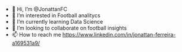 - 👋 Hi, I’m @JonattanFC
- 👀 I’m interested in Football analitycs
- 🌱 I’m currently learning Data Science
- 💞️ I’m looking to collaborate on football insights
- 📫 How to reach me https://www.linkedin.com/in/jonattan-ferreira-a169531a9/

<!---
JonattanFC/JonattanFC is a ✨ special ✨ repository because its `README.md` (this file) appears on your GitHub profile.
You can click the Preview link to take a look at your changes.
--->
